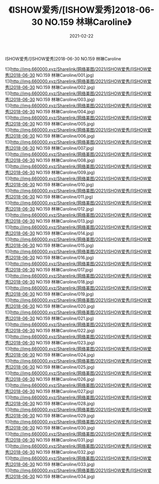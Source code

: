 ﻿---
layout: post
title:  《ISHOW爱秀/[ISHOW爱秀]2018-06-30 NO.159 林琳Caroline》
date:   2021-02-22
img: http://img.660000.xyz/Sharelink/网络美图/2021/ISHOW爱秀/[ISHOW爱秀]2018-06-30 NO.159 林琳Caroline/000.jpg
categories: [美女, 清纯, 唯美]
---

ISHOW爱秀/[ISHOW爱秀]2018-06-30 NO.159 林琳Caroline

 ![](http://img.660000.xyz/Sharelink/网络美图/2021/ISHOW爱秀/[ISHOW爱秀]2018-06-30 NO.159 林琳Caroline/001.jpg) <br>![](http://img.660000.xyz/Sharelink/网络美图/2021/ISHOW爱秀/[ISHOW爱秀]2018-06-30 NO.159 林琳Caroline/002.jpg) <br>![](http://img.660000.xyz/Sharelink/网络美图/2021/ISHOW爱秀/[ISHOW爱秀]2018-06-30 NO.159 林琳Caroline/003.jpg) <br>![](http://img.660000.xyz/Sharelink/网络美图/2021/ISHOW爱秀/[ISHOW爱秀]2018-06-30 NO.159 林琳Caroline/004.jpg) <br>![](http://img.660000.xyz/Sharelink/网络美图/2021/ISHOW爱秀/[ISHOW爱秀]2018-06-30 NO.159 林琳Caroline/005.jpg) <br>![](http://img.660000.xyz/Sharelink/网络美图/2021/ISHOW爱秀/[ISHOW爱秀]2018-06-30 NO.159 林琳Caroline/006.jpg) <br>![](http://img.660000.xyz/Sharelink/网络美图/2021/ISHOW爱秀/[ISHOW爱秀]2018-06-30 NO.159 林琳Caroline/007.jpg) <br>![](http://img.660000.xyz/Sharelink/网络美图/2021/ISHOW爱秀/[ISHOW爱秀]2018-06-30 NO.159 林琳Caroline/008.jpg) <br>![](http://img.660000.xyz/Sharelink/网络美图/2021/ISHOW爱秀/[ISHOW爱秀]2018-06-30 NO.159 林琳Caroline/009.jpg) <br>![](http://img.660000.xyz/Sharelink/网络美图/2021/ISHOW爱秀/[ISHOW爱秀]2018-06-30 NO.159 林琳Caroline/010.jpg) <br>![](http://img.660000.xyz/Sharelink/网络美图/2021/ISHOW爱秀/[ISHOW爱秀]2018-06-30 NO.159 林琳Caroline/011.jpg) <br>![](http://img.660000.xyz/Sharelink/网络美图/2021/ISHOW爱秀/[ISHOW爱秀]2018-06-30 NO.159 林琳Caroline/012.jpg) <br>![](http://img.660000.xyz/Sharelink/网络美图/2021/ISHOW爱秀/[ISHOW爱秀]2018-06-30 NO.159 林琳Caroline/013.jpg) <br>![](http://img.660000.xyz/Sharelink/网络美图/2021/ISHOW爱秀/[ISHOW爱秀]2018-06-30 NO.159 林琳Caroline/014.jpg) <br>![](http://img.660000.xyz/Sharelink/网络美图/2021/ISHOW爱秀/[ISHOW爱秀]2018-06-30 NO.159 林琳Caroline/015.jpg) <br>![](http://img.660000.xyz/Sharelink/网络美图/2021/ISHOW爱秀/[ISHOW爱秀]2018-06-30 NO.159 林琳Caroline/016.jpg) <br>![](http://img.660000.xyz/Sharelink/网络美图/2021/ISHOW爱秀/[ISHOW爱秀]2018-06-30 NO.159 林琳Caroline/017.jpg) <br>![](http://img.660000.xyz/Sharelink/网络美图/2021/ISHOW爱秀/[ISHOW爱秀]2018-06-30 NO.159 林琳Caroline/018.jpg) <br>![](http://img.660000.xyz/Sharelink/网络美图/2021/ISHOW爱秀/[ISHOW爱秀]2018-06-30 NO.159 林琳Caroline/019.jpg) <br>![](http://img.660000.xyz/Sharelink/网络美图/2021/ISHOW爱秀/[ISHOW爱秀]2018-06-30 NO.159 林琳Caroline/020.jpg) <br>![](http://img.660000.xyz/Sharelink/网络美图/2021/ISHOW爱秀/[ISHOW爱秀]2018-06-30 NO.159 林琳Caroline/021.jpg) <br>![](http://img.660000.xyz/Sharelink/网络美图/2021/ISHOW爱秀/[ISHOW爱秀]2018-06-30 NO.159 林琳Caroline/022.jpg) <br>![](http://img.660000.xyz/Sharelink/网络美图/2021/ISHOW爱秀/[ISHOW爱秀]2018-06-30 NO.159 林琳Caroline/023.jpg) <br>![](http://img.660000.xyz/Sharelink/网络美图/2021/ISHOW爱秀/[ISHOW爱秀]2018-06-30 NO.159 林琳Caroline/024.jpg) <br>![](http://img.660000.xyz/Sharelink/网络美图/2021/ISHOW爱秀/[ISHOW爱秀]2018-06-30 NO.159 林琳Caroline/025.jpg) <br>![](http://img.660000.xyz/Sharelink/网络美图/2021/ISHOW爱秀/[ISHOW爱秀]2018-06-30 NO.159 林琳Caroline/026.jpg) <br>![](http://img.660000.xyz/Sharelink/网络美图/2021/ISHOW爱秀/[ISHOW爱秀]2018-06-30 NO.159 林琳Caroline/027.jpg) <br>![](http://img.660000.xyz/Sharelink/网络美图/2021/ISHOW爱秀/[ISHOW爱秀]2018-06-30 NO.159 林琳Caroline/028.jpg) <br>![](http://img.660000.xyz/Sharelink/网络美图/2021/ISHOW爱秀/[ISHOW爱秀]2018-06-30 NO.159 林琳Caroline/029.jpg) <br>![](http://img.660000.xyz/Sharelink/网络美图/2021/ISHOW爱秀/[ISHOW爱秀]2018-06-30 NO.159 林琳Caroline/030.jpg) <br>![](http://img.660000.xyz/Sharelink/网络美图/2021/ISHOW爱秀/[ISHOW爱秀]2018-06-30 NO.159 林琳Caroline/031.jpg) <br>![](http://img.660000.xyz/Sharelink/网络美图/2021/ISHOW爱秀/[ISHOW爱秀]2018-06-30 NO.159 林琳Caroline/032.jpg) <br>![](http://img.660000.xyz/Sharelink/网络美图/2021/ISHOW爱秀/[ISHOW爱秀]2018-06-30 NO.159 林琳Caroline/033.jpg) <br>![](http://img.660000.xyz/Sharelink/网络美图/2021/ISHOW爱秀/[ISHOW爱秀]2018-06-30 NO.159 林琳Caroline/034.jpg) <br>